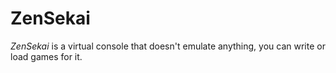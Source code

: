 # ZenSekai

*ZenSekai* is a virtual console that doesn't emulate anything, you can write or load games for it.